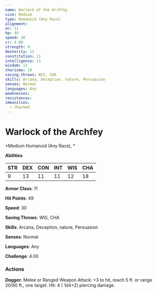 ```yaml
---
name: Warlock of the Archfey
size: Medium
type: Humanoid (Any Race)
alignment: 
ac: 11
hp: 49
speed: 30
cr: 4.00
strength: 9
dexterity: 13
constitution: 11
intelligence: 11
wisdom: 12
charisma: 18
saving_throws: WIS, CHA
skills: Arcana, Deception, nature, Persuasion
senses: Normal
languages: Any
weaknesses:
resistances:
immunities:
  - Charmed
---
```


# Warlock of the Archfey

*Medium Humanoid (Any Race), *

**Abilities**

| STR | DEX | CON | INT | WIS | CHA |
| --- | --- | --- | --- | --- | --- |
| 9 | 13 | 11 | 11 | 12 | 18 |

**Armor Class**: 11

**Hit Points**: 49

**Speed**: 30

**Saving Throws**: WIS, CHA

**Skills**: Arcana, Deception, nature, Persuasion

**Senses**: Normal

**Languages**: Any

**Challenge**: 4.00


### Actions
***Dagger.*** Melee or Ranged Weapon Attack:  +3 to hit, reach 5 ft. or range 20/60 ft., one target. Hit: 4 ( 1d4+2) piercing damage.

